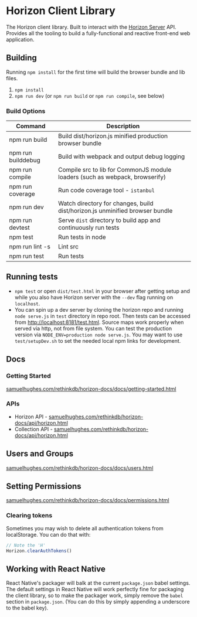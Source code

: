 # Horizon Client Library

The Horizon client library. Built to interact with the [Horizon Server](/server) API. Provides all the tooling to build a fully-functional and reactive front-end web application.

## Building

Running `npm install` for the first time will build the browser bundle and lib files.

1. `npm install`
2. `npm run dev` (or `npm run build` or `npm run compile`, see below)

### Build Options

Command             | Description
--------------------|----------------------------
npm run build       | Build dist/horizon.js minified production browser bundle
npm run builddebug  | Build with webpack and output debug logging
npm run compile     | Compile src to lib for CommonJS module loaders (such as webpack, browserify)
npm run coverage    | Run code coverage tool - `istanbul`
npm run dev         | Watch directory for changes, build dist/horizon.js unminified browser bundle
npm run devtest     | Serve `dist` directory to build app and continuously run tests
npm test            | Run tests in node
npm run lint -s     | Lint src
npm run test        | Run tests

## Running tests

* `npm test` or open `dist/test.html` in your browser after getting setup and while you also have Horizon server with the `--dev` flag running on `localhost`.
* You can spin up a dev server by cloning the horizon repo and running `node serve.js` in `test` directory in repo root. Then tests can be accessed from <http://localhost:8181/test.html>. Source maps work properly when served via http, not from file system. You can test the production version via `NODE_ENV=production node serve.js`. You may want to use `test/setupDev.sh` to set the needed local npm links for development.

## Docs


### Getting Started

[samuelhughes.com/rethinkdb/horizon-docs/docs/getting-started.html](http://samuelhughes.com/rethinkdb/horizon-docs/docs/getting-started.html)

### APIs

* Horizon API - [samuelhughes.com/rethinkdb/horizon-docs/api/horizon.html](http://samuelhughes.com/rethinkdb/horizon-docs/api/horizon.html)
* Collection API - [samuelhughes.com/rethinkdb/horizon-docs/api/horizon.html](http://samuelhughes.com/rethinkdb/horizon-docs/api/horizon.html)

## Users and Groups

[samuelhughes.com/rethinkdb/horizon-docs/docs/users.html](http://samuelhughes.com/rethinkdb/horizon-docs/docs/users.html)

## Setting Permissions

[samuelhughes.com/rethinkdb/horizon-docs/docs/permissions.html](http://samuelhughes.com/rethinkdb/horizon-docs/docs/permissions.html)

### Clearing tokens

Sometimes you may wish to delete all authentication tokens from localStorage. You can do that with:

``` js
// Note the 'H'
Horizon.clearAuthTokens()
```

## Working with React Native

React Native's packager will balk at the current `package.json` babel settings. The default settings in React Native will work perfectly fine for packaging the client library, so to make the packager work, simply remove the `babel` section in `package.json`. (You can do this by simply appending a underscore to the babel key).
